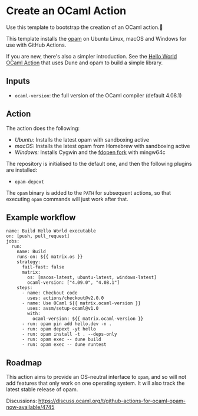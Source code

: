 # Create an OCaml Action

Use this template to bootstrap the creation of an OCaml action.:rocket:

This template installs the [opam](https://opam.ocaml.org) on Ubuntu Linux,
macOS and Windows for use with GitHub Actions.

If you are new, there's also a simpler introduction. See the [Hello World
OCaml Action](https://github.com/avsm/hello-world-action-ocaml) that uses Dune
and opam to build a simple library.

## Inputs

- `ocaml-version`: the full version of the OCaml compiler (default 4.08.1)

## Action

The action does the following:

- _Ubuntu:_ Installs the latest opam with sandboxing active
- _macOS:_ Installs the latest opam from Homebrew with sandboxing active
- _Windows:_ Installs Cygwin and the [fdopen fork](https://fdopen.github.io/opam-repository-mingw/) with mingw64c

The repository is initialised to the default one, and then the following plugins are installed:

- `opam-depext`

The `opam` binary is added to the `PATH` for subsequent actions, so that
executing `opam` commands will just work after that.

## Example workflow

```
name: Build Hello World executable
on: [push, pull_request]
jobs:
  run:
    name: Build
    runs-on: ${{ matrix.os }}
    strategy:
      fail-fast: false
      matrix:
        os: [macos-latest, ubuntu-latest, windows-latest]
        ocaml-version: ["4.09.0", "4.08.1"]
    steps:
      - name: Checkout code
        uses: actions/checkout@v2.0.0
      - name: Use OCaml ${{ matrix.ocaml-version }}
        uses: avsm/setup-ocaml@v1.0
        with:
          ocaml-version: ${{ matrix.ocaml-version }}
      - run: opam pin add hello.dev -n .
      - run: opam depext -yt hello
      - run: opam install -t . --deps-only
      - run: opam exec -- dune build
      - run: opam exec -- dune runtest
```

## Roadmap

This action aims to provide an OS-neutral interface to `opam`, and so
will not add features that only work on one operating system. It will
also track the latest stable release of opam.

Discussions: https://discuss.ocaml.org/t/github-actions-for-ocaml-opam-now-available/4745
